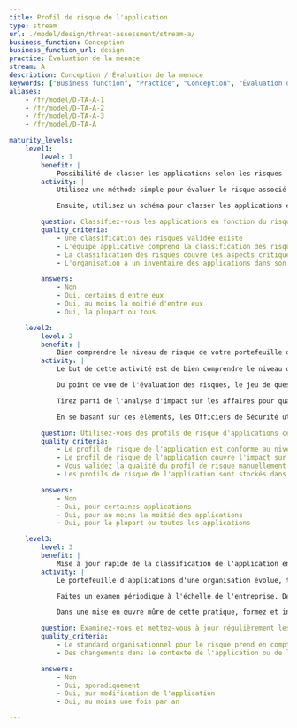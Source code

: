```yaml
---
title: Profil de risque de l'application
type: stream
url: ./model/design/threat-assessment/stream-a/
business_function: Conception
business_function_url: design
practice: Évaluation de la menace
stream: A
description: Conception / Évaluation de la menace
keywords: ["Business function", "Practice", "Conception", "Évaluation de la menace"]
aliases:
    - /fr/model/D-TA-A-1
    - /fr/model/D-TA-A-2
    - /fr/model/D-TA-A-3
    - /fr/model/D-TA-A

maturity_levels:
    level1:
        level: 1
        benefit: |
            Possibilité de classer les applications selon les risques
        activity: |
            Utilisez une méthode simple pour évaluer le risque associé à une application par application, tout en estimant l'impact potentiel que cela peut avoir sur l'entreprise en cas d'attaque. Pour y parvenir, évaluez l'impact d'une violation de la confidentialité, de l'intégrité et de la disponibilité des données ou du service. Envisagez d'utiliser un ensemble de 5 à 10 questions pour comprendre les caractéristiques importantes de l'application, par exemple si l'application traite des données financières, si elle est connectée à Internet ou si des données liées à la vie privée sont concernées. Le profil de risque de l'application vous indique si ces facteurs sont applicables et s'ils peuvent avoir un impact significatif sur l'organisation.

            Ensuite, utilisez un schéma pour classer les applications en fonction de ce risque. Un schéma simple et qualitatif (par exemple haut / moyen / bas) qui traduit ces caractéristiques en une valeur est souvent efficace. Il est important d'utiliser ces valeurs pour représenter et comparer le risque de différentes applications les unes par rapport aux autres. Les organisations matures utilisant fortement l'approche par les risques pourraient utiliser davantage de systèmes de risque quantitatifs. N’inventez pas un nouveau système de risque si votre organisation en a déjà un qui fonctionne bien.

        question: Classifiez-vous les applications en fonction du risque métier en fonction d'un ensemble de questions simple et prédéfini ?
        quality_criteria:
            - Une classification des risques validée existe
            - L'équipe applicative comprend la classification des risques
            - La classification des risques couvre les aspects critiques des risques commerciaux auxquels l'entreprise est confrontée
            - L'organisation a un inventaire des applications dans son périmètre

        answers:
            - Non
            - Oui, certains d'entre eux
            - Oui, au moins la moitié d'entre eux
            - Oui, la plupart ou tous

    level2:
        level: 2
        benefit: |
            Bien comprendre le niveau de risque de votre portefeuille d'applications
        activity: |
            Le but de cette activité est de bien comprendre le niveau de risque de toutes les applications au sein d'une organisation et de focaliser les efforts de vos activités d'assurance logicielle là où elles sont vraiment pertinentes.

            Du point de vue de l'évaluation des risques, le jeu de questions de base n'est pas suffisant pour bien évaluer le risques de l'ensemble des applications. Créez une manière uniforme et évolutive d'évaluer le risque d'une application (par exemple via leur impact sur la sécurité de l'information confidentialité, intégrite et disponibilité des données). Au delà de la sécurité, vous pouvez aussi évaluer le risque de l'application sur la vie privée. Comprenez les données que l'application traite et les potentielles violations de la vie privée. Enfin, étudiez l'impact que cette application peut avoir sur d'autres applications au sein de l'organisation (par exemple, l'application pourrait modifier des données qui ont été considérées comme étant en écriture seule dans un autre contexte). Evaluez toutes les applications au sein d'une organisation, y compris celles faisant partie de l'existant ou non-encore décommissionées.

            Tirez parti de l'analyse d'impact sur les affaires pour quantifier le risque applicatif et établir une classification. Un simple schéma qualitatif (tel que haut / moyen / bas) n'est pas suffisant pour gérer et comparer efficacement les applications au niveau de l'entreprise.

            En se basant sur ces éléments, les Officiers de Sécurité utilisent la classification pour définir le profile de risque afin de construire un inventaire centralisé de profils de risque et gérer la responsabilité. Cet inventaire donne aux propriétaires de produits, aux gestionnaires et aux autres parties prenantes de l'organisation une compréhension unique du niveau de risque d'une application dans le but d'assigner une priorité appropriée aux activités liées à la sécurité.

        question: Utilisez-vous des profils de risque d'applications centralisés et quantifiés pour évaluer les risques pour l'entreprise?
        quality_criteria:
            - Le profil de risque de l'application est conforme au niveau de risque défini par l'organisation
            - Le profil de risque de l'application couvre l'impact sur la sécurité et la vie privée
            - Vous validez la qualité du profil de risque manuellement et/ou automatiquement
            - Les profils de risque de l'application sont stockés dans un inventaire central

        answers:
            - Non
            - Oui, pour certaines applications
            - Oui, pour au moins la moitié des applications
            - Oui, pour la plupart ou toutes les applications

    level3:
        level: 3
        benefit: |
            Mise à jour rapide de la classification de l'application en cas de changement
        activity: |
            Le portefeuille d'applications d'une organisation évolue, tout comme les conditions et les contraintes dans lesquelles une application vit (p. ex. en fonction de la stratégie de l'entreprise). Revoyez périodiquement l’inventaire des risques pour garantir l’exactitude de l'évaluations des risques des différentes applications.

            Faites un examen périodique à l'échelle de l'entreprise. De plus, au fur et à mesure que votre entreprise mûrit dans le domaine de l'assurance logicielle, encouragez les équipes à s'interroger continuellement sur les changements de conditions qui pourraient affecter le profil de risque. Par exemple, une application interne peut devenir exposée sur Internet suite à une décision commerciale. Cela devrait inciter les équipes à refaire l'évaluation de risque et à mettre à jour le profil de risque de l'application en conséquence.

            Dans une mise en œuvre mûre de cette pratique, formez et informez continuellement les équipes sur les retours d'expérience et les bonnes pratiques d'évaluations des risques. Cela amène à une meilleure exécution et à une meilleure représentation du profil de risque de l'application.

        question: Examinez-vous et mettez-vous à jour régulièrement les profils de risque de vos applications?
        quality_criteria:
            - Le standard organisationnel pour le risque prend en compte les retours historiques afin d'améliorer la méthode d'évaluation
            - Des changements dans le contexte de l'application ou de l'entreprise déclenchent une revue des modèles de menace pertinents

        answers:
            - Non
            - Oui, sporadiquement
            - Oui, sur modification de l'application
            - Oui, au moins une fois par an

---
```

